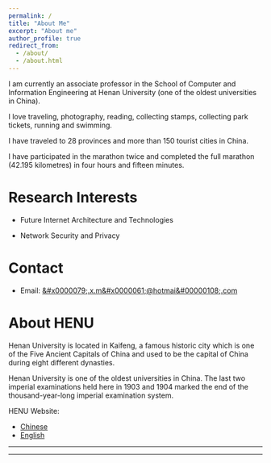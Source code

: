 ```yaml
---
permalink: /
title: "About Me"
excerpt: "About me"
author_profile: true
redirect_from: 
  - /about/
  - /about.html
---
```


I am currently an associate professor in the School of Computer and Information Engineering at Henan University (one of the oldest universities in China).

I love traveling, photography, reading, collecting stamps, collecting park tickets, running and swimming.

I have traveled to 28 provinces and more than 150 tourist cities in China.

I have participated in the marathon twice and completed the full marathon (42.195 kilometres) in four hours and fifteen minutes.


Research Interests
======

* Future Internet Architecture and Technologies

* Network Security and Privacy


Contact
======

* Email: <a alt="address" href="mailto:&#x0000079;&#x002e;&#00120;&#000046;&#x00006d;&#x0000061;&#x000040;&#x68;&#x00006f;&#116;&#0000109;&#97;&#0000105;&#00000108;&#00046;&#099;&#0111;&#000109;">&#x0000079;&#x002e;&#00120;&#000046;&#x00006d;&#x0000061;&#x000040;&#x68;&#x00006f;&#116;&#0000109;&#97;&#0000105;&#00000108;&#00046;&#099;&#0111;&#000109;</a>


About HENU
======

Henan University is located in Kaifeng, a famous historic city which is one of the Five Ancient Capitals of China and used to be the capital of China during eight different dynasties. 

Henan University is one of the oldest universities in China. The last two imperial examinations held here in 1903 and 1904 marked the end of the thousand-year-long imperial examination system. 

HENU Website:

 * [Chinese](http://www.henu.edu.cn/)
 * [English](http://en.henu.edu.cn/)

---


---
